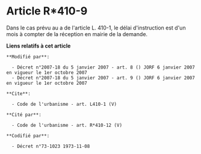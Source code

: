 # Article R*410-9

Dans le cas prévu au a de l'article L. 410-1, le délai d'instruction est d'un mois à compter de la réception en mairie de la
demande.

**Liens relatifs à cet article**

	**Modifié par**:

	  - Décret n°2007-18 du 5 janvier 2007 - art. 8 () JORF 6 janvier 2007 en vigueur le 1er octobre 2007
	  - Décret n°2007-18 du 5 janvier 2007 - art. 9 () JORF 6 janvier 2007 en vigueur le 1er octobre 2007

	**Cite**:

	  - Code de l'urbanisme - art. L410-1 (V)

	**Cité par**:

	  - Code de l'urbanisme - art. R*410-12 (V)

	**Codifié par**:

	  - Décret n°73-1023 1973-11-08

